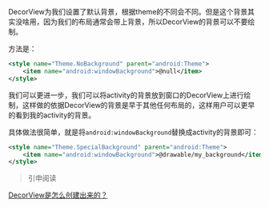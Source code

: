 
DecorView为我们设置了默认背景，根据theme的不同会不同。但是这个背景其实没啥用，因为我们的布局通常会带上背景，所以DecorView的背景可以不要绘制。

方法是：

```xml
<style name="Theme.NoBackground" parent="android:Theme">
    <item name="android:windowBackground">@null</item>
</style>
```

我们可以更进一步，我们可以将activity的背景放到窗口的DecorView上进行绘制，这样做的依据DecorView的背景是早于其他任何布局的，这样用户可以更早的看到我的activity的背景。

具体做法很简单，就是将`android:windowBackground`替换成activity的背景即可：

```xml
<style name="Theme.SpecialBackground" parent="android:Theme">
    <item name="android:windowBackground">@drawable/my_background</item>
</style>
```

> 引申阅读

[DecorView是怎么创建出来的？](./DecorView是怎么创建出来的？.md)
